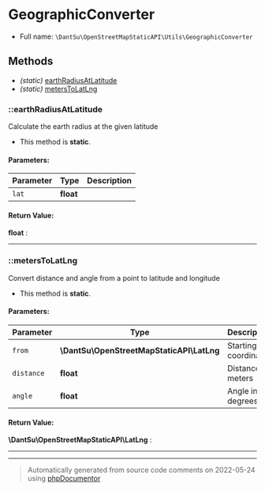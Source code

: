 
# GeographicConverter





* Full name: `\DantSu\OpenStreetMapStaticAPI\Utils\GeographicConverter`



## Methods

- *(static)* [earthRadiusAtLatitude](#earthradiusatlatitude) 
- *(static)* [metersToLatLng](#meterstolatlng) 

### ::earthRadiusAtLatitude

Calculate the earth radius at the given latitude



* This method is **static**.




#### Parameters:

| Parameter | Type | Description |
|-----------|------|-------------|
| `lat` | **float** |  |


#### Return Value:

 **float** : 



---
### ::metersToLatLng

Convert distance and angle from a point to latitude and longitude



* This method is **static**.




#### Parameters:

| Parameter | Type | Description |
|-----------|------|-------------|
| `from` | **\DantSu\OpenStreetMapStaticAPI\LatLng** | Starting coordinate |
| `distance` | **float** | Distance in meters |
| `angle` | **float** | Angle in degrees |


#### Return Value:

 **\DantSu\OpenStreetMapStaticAPI\LatLng** : 



---


---
> Automatically generated from source code comments on 2022-05-24 using [phpDocumentor](http://www.phpdoc.org/)

